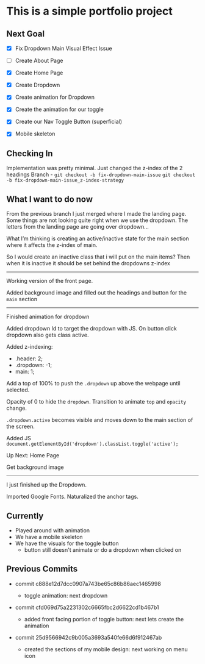 # This is a simple portfolio project

## Next Goal

- [x] Fix Dropdown Main Visual Effect Issue
- [ ] Create About Page

- [x] Create Home Page
- [x] Create Dropdown
- [x] Create animation for Dropdown
- [x] Create the animation for our toggle
- [x] Create our Nav Toggle Button (superficial)
- [x] Mobile skeleton

## Checking In

Implementation was pretty minimal.
Just changed the z-index of the 2 headings
Branch -
`git checkout -b fix-dropdown-main-issue`
`git checkout -b fix-dropdown-main-issue_z-index-strategy`

## What I want to do now

From the previous branch I just merged where I made the landing page.
Some things are not looking quite right when we use the dropdown.
The letters from the landing page are going over dropdown…

What I’m thinking is creating an active/inactive state for the main section where it affects the z-index of main.

So I would create an inactive class that i will put on the main items? Then when it is inactive it should be set behind the dropdowns z-index

---

Working version of the front page.

Added background image and filled out the headings and button for the `main` section

---

Finished animation for dropdown

Added dropdown Id to target the dropdown with JS. On button click dropdown also gets class active.

Added z-indexing:

- .header: 2;
- .dropdown: -1;
- main: 1;

Add a top of 100% to push the `.dropdown` up above the webpage until selected.

Opacity of 0 to hide the `dropdown`.
Transition to animate `top` and `opacity` change.

`.dropdown.active` becomes visible and moves down to the main section of the screen.

Added JS
`document.getElementById('dropdown').classList.toggle('active');`

Up Next:
Home Page

Get background image

---

I just finished up the Dropdown.

Imported Google Fonts.
Naturalized the anchor tags.

## Currently

- Played around with animation
- We have a mobile skeleton
- We have the visuals for the toggle button
  - button still doesn't animate or do a dropdown when clicked on

## Previous Commits

- commit c888e12d7dcc0907a743be65c86b86aec1465998

  - toggle animation: next dropdown

- commit cfd069d75a2231302c6665fbc2d6622cd1b467b1

  - added front facing portion of toggle button: next lets create the animation

- commit 25d9566942c9b005a3693a540fe66d6f912467ab
  - created the sections of my mobile design: next working on menu icon
